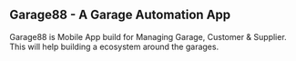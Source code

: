 ## Garage88 - A Garage Automation App

Garage88 is Mobile App build for Managing Garage, Customer & Supplier.
This will help building a ecosystem around the garages.
